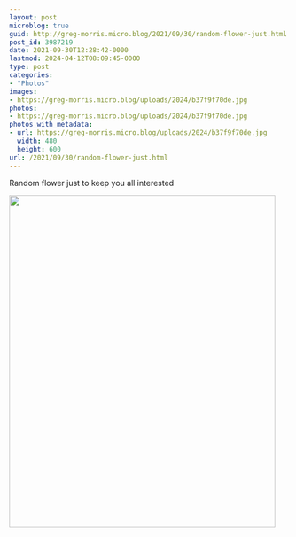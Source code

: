 ```yaml
---
layout: post
microblog: true
guid: http://greg-morris.micro.blog/2021/09/30/random-flower-just.html
post_id: 3987219
date: 2021-09-30T12:28:42-0000
lastmod: 2024-04-12T08:09:45-0000
type: post
categories:
- "Photos"
images:
- https://greg-morris.micro.blog/uploads/2024/b37f9f70de.jpg
photos:
- https://greg-morris.micro.blog/uploads/2024/b37f9f70de.jpg
photos_with_metadata:
- url: https://greg-morris.micro.blog/uploads/2024/b37f9f70de.jpg
  width: 480
  height: 600
url: /2021/09/30/random-flower-just.html
---
```


<p>Random flower just to keep you all interested</p><p><img src="uploads/2024/b37f9f70de.jpg" alt="" width="480" height="600" /></p>
